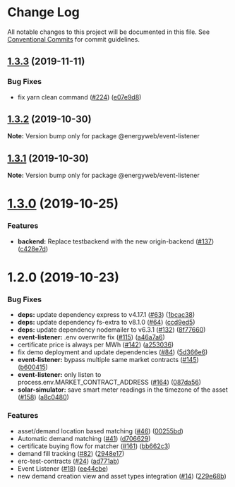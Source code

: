 # Change Log

All notable changes to this project will be documented in this file.
See [Conventional Commits](https://conventionalcommits.org) for commit guidelines.

## [1.3.3](https://github.com/energywebfoundation/origin/compare/@energyweb/event-listener@1.3.2...@energyweb/event-listener@1.3.3) (2019-11-11)


### Bug Fixes

* fix yarn clean command ([#224](https://github.com/energywebfoundation/origin/issues/224)) ([e07e9d8](https://github.com/energywebfoundation/origin/commit/e07e9d85de1b80c9f1a721398e41d82db580049c))





## [1.3.2](https://github.com/energywebfoundation/origin/compare/@energyweb/event-listener@1.3.1...@energyweb/event-listener@1.3.2) (2019-10-30)

**Note:** Version bump only for package @energyweb/event-listener





## [1.3.1](https://github.com/energywebfoundation/origin/compare/@energyweb/event-listener@1.3.0...@energyweb/event-listener@1.3.1) (2019-10-30)

**Note:** Version bump only for package @energyweb/event-listener





# [1.3.0](https://github.com/energywebfoundation/origin/compare/@energyweb/event-listener@1.2.0...@energyweb/event-listener@1.3.0) (2019-10-25)


### Features

* **backend:** Replace testbackend with the new origin-backend ([#137](https://github.com/energywebfoundation/origin/issues/137)) ([c428e7d](https://github.com/energywebfoundation/origin/commit/c428e7d44300ae306a9e759fc8897135e9d0e1be))





# 1.2.0 (2019-10-23)


### Bug Fixes

* **deps:** update dependency express to v4.17.1 ([#63](https://github.com/energywebfoundation/origin/issues/63)) ([1bcac38](https://github.com/energywebfoundation/origin/commit/1bcac38))
* **deps:** update dependency fs-extra to v8.1.0 ([#64](https://github.com/energywebfoundation/origin/issues/64)) ([ccd9ed5](https://github.com/energywebfoundation/origin/commit/ccd9ed5))
* **deps:** update dependency nodemailer to v6.3.1 ([#132](https://github.com/energywebfoundation/origin/issues/132)) ([8f77660](https://github.com/energywebfoundation/origin/commit/8f77660))
* **event-listener:** .env overwrite fix ([#115](https://github.com/energywebfoundation/origin/issues/115)) ([a46a7a6](https://github.com/energywebfoundation/origin/commit/a46a7a6))
* certificate price is always per MWh ([#142](https://github.com/energywebfoundation/origin/issues/142)) ([a253036](https://github.com/energywebfoundation/origin/commit/a253036))
* fix demo deployment and update dependencies ([#84](https://github.com/energywebfoundation/origin/issues/84)) ([5d366e6](https://github.com/energywebfoundation/origin/commit/5d366e6))
* **event-listener:** bypass multiple same market contracts ([#145](https://github.com/energywebfoundation/origin/issues/145)) ([b600415](https://github.com/energywebfoundation/origin/commit/b600415))
* **event-listener:** only listen to process.env.MARKET_CONTRACT_ADDRESS ([#164](https://github.com/energywebfoundation/origin/issues/164)) ([087da56](https://github.com/energywebfoundation/origin/commit/087da56))
* **solar-simulator:** save smart meter readings in the timezone of the asset ([#158](https://github.com/energywebfoundation/origin/issues/158)) ([a8c0480](https://github.com/energywebfoundation/origin/commit/a8c0480))


### Features

* asset/demand location based matching ([#46](https://github.com/energywebfoundation/origin/issues/46)) ([00255bd](https://github.com/energywebfoundation/origin/commit/00255bd))
* Automatic demand matching ([#41](https://github.com/energywebfoundation/origin/issues/41)) ([d706629](https://github.com/energywebfoundation/origin/commit/d706629))
* certificate buying flow for matcher ([#161](https://github.com/energywebfoundation/origin/issues/161)) ([bb662c3](https://github.com/energywebfoundation/origin/commit/bb662c3))
* demand fill tracking ([#82](https://github.com/energywebfoundation/origin/issues/82)) ([2948e17](https://github.com/energywebfoundation/origin/commit/2948e17))
* erc-test-contracts ([#24](https://github.com/energywebfoundation/origin/issues/24)) ([ad771ab](https://github.com/energywebfoundation/origin/commit/ad771ab))
* Event Listener ([#18](https://github.com/energywebfoundation/origin/issues/18)) ([ee44cbe](https://github.com/energywebfoundation/origin/commit/ee44cbe))
* new demand creation view and asset types integration ([#14](https://github.com/energywebfoundation/origin/issues/14)) ([229e68b](https://github.com/energywebfoundation/origin/commit/229e68b))
